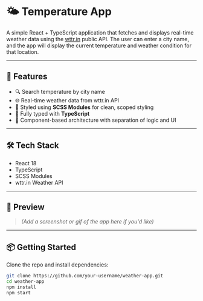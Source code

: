 # 🌤️ Temperature App

A simple React + TypeScript application that fetches and displays real-time weather data using the [wttr.in](https://wttr.in) public API. The user can enter a city name, and the app will display the current temperature and weather condition for that location.

---

## 🚀 Features

- 🔍 Search temperature by city name  
- 🌐 Real-time weather data from wttr.in API  
- 💅 Styled using **SCSS Modules** for clean, scoped styling  
- 🧠 Fully typed with **TypeScript**  
- 🎯 Component-based architecture with separation of logic and UI

---

## 🛠️ Tech Stack

- React 18
- TypeScript
- SCSS Modules
- wttr.in Weather API

---

## 📸 Preview

> _(Add a screenshot or gif of the app here if you'd like)_

---

## 📦 Getting Started

Clone the repo and install dependencies:

```bash
git clone https://github.com/your-username/weather-app.git
cd weather-app
npm install
npm start

